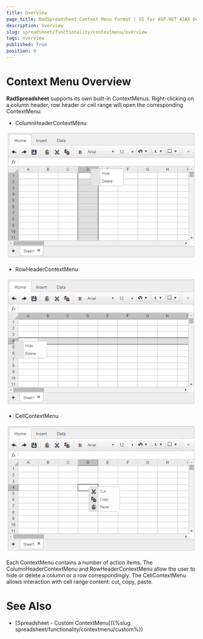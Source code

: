```yaml
---
title: Overview
page_title: RadSpreadsheet Context Menu Format | UI for ASP.NET AJAX Documentation
description: Overview
slug: spreadsheet/functionality/contextmenu/overview
tags: overview
published: True
position: 0
---
```


# Context Menu Overview

**RadSpreadsheet** supports its own built-in ContextMenus. Right-clicking on a column header, row header or cell range will open the corresponding ContextMenu:

* ColumnHeaderContextMenu

![ColumnHeaderContextMenu](images/spreadsheet-column-header-context-menu.png)

* RowHeaderContextMenu

![RowHeaderContextMenu](images/spreadsheet-row-header-context-menu.png)

* CellContextMenu

![CellContextMenu](images/spreadsheet-cell-context-menu.png)

Each ContextMenu contains a number of action items. The ColumnHeaderContextMenu and RowHeaderContextMenu allow the user to hide or delete a column or a row correspondingly. The CellContextMenu allows interaction with cell range content: cut, copy, paste.

# See Also

* [Spreadsheet - Custom ContextMenu]({%slug spreadsheet/functionality/contextmenu/custom%})

